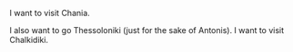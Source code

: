 I want to visit Chania.

I also want to go Thessoloniki (just for the sake of Antonis). I want to visit Chalkidiki.

